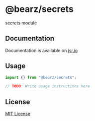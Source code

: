 # @bearz/secrets

secrets module

## Documentation

Documentation is available on [jsr.io](https://jsr.io/@bearz/secrets/doc)

## Usage
```typescript
import {} from "@bearz/secrets";

// TODO: Write usage instructions here
```

## License

[MIT License](./LICENSE.md)